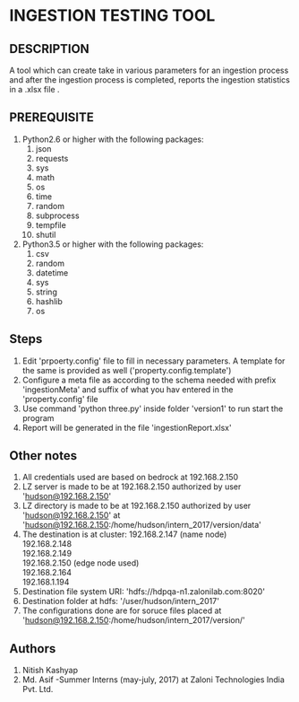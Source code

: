 INGESTION TESTING TOOL
======================

DESCRIPTION
----------- 

A tool which can create take in various parameters for an ingestion process and after the ingestion process is completed, reports the ingestion statistics in a .xlsx file .

PREREQUISITE
------------

1. Python2.6 or higher with the following packages:
	1. json  
	2. requests  
	3. sys  
	4. math  
	5. os  
	6. time  
	7. random  
	8. subprocess  
	9. tempfile  
	10. shutil  
2. Python3.5 or higher with the following packages:
	1. csv  
	2. random  
	3. datetime  
	4. sys  
	5. string  
	6. hashlib  
	7. os  

Steps
-----

1. Edit 'prpoerty.config' file to fill in necessary parameters. A template for the same is provided as well ('property.config.template')
2. Configure a meta file as according to the schema needed with prefix 'ingestionMeta' and suffix of what you hav entered in the 'property.config' file
3. Use command 'python three.py' inside folder 'version1' to run start the program
4. Report will be generated in the file 'ingestionReport.xlsx'

Other notes
-----------

1. All credentials used are based on bedrock at 192.168.2.150
2. LZ server is made to be at 192.168.2.150 authorized by user 'hudson@192.168.2.150'
3. LZ directory is made to be at 192.168.2.150 authorized by user 'hudson@192.168.2.150' at 'hudson@192.168.2.150:/home/hudson/intern_2017/version<X>/data'
4. The destination is at cluster:
	192.168.2.147 (name node)  
	192.168.2.148   
	192.168.2.149  
	192.168.2.150 (edge node used)  
	192.168.2.164   
	192.168.1.194   
5. Destination file system URI: 'hdfs://hdpqa-n1.zalonilab.com:8020'
6. Destination folder at hdfs: '/user/hudson/intern_2017'
7. The configurations done are for soruce files placed at 'hudson@192.168.2.150:/home/hudson/intern_2017/version<X>/'

Authors
--------

1. Nitish Kashyap
2. Md. Asif
-Summer Interns (may-july, 2017) at Zaloni Technologies India Pvt. Ltd.
